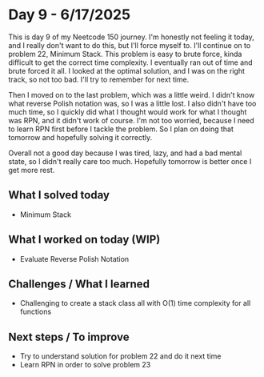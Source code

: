 # Day 9 - 6/17/2025

This is day 9 of my Neetcode 150 journey. I'm honestly not feeling it today, and I really don't
want to do this, but I'll force myself to. I'll continue on to problem 22, Minimum Stack. This
problem is easy to brute force, kinda difficult to get the correct time complexity. I eventually
ran out of time and brute forced it all. I looked at the optimal solution, and I was on the
right track, so not too bad. I'll try to remember for next time.

Then I moved on to the last problem, which was a little weird. I didn't know what reverse
Polish notation was, so I was a little lost. I also didn't have too much time, so I quickly
did what I thought would work for what I thought was RPN, and it didn't work of course. I'm not
too worried, because I need to learn RPN first before I tackle the problem. So I plan on doing
that tomorrow and hopefully solving it correctly.

Overall not a good day because I was tired, lazy, and had a bad mental state, so I didn't really
care too much. Hopefully tomorrow is better once I get more rest.

## What I solved today
- Minimum Stack

## What I worked on today (WIP)
- Evaluate Reverse Polish Notation

## Challenges / What I learned
- Challenging to create a stack class all with O(1) time complexity for all functions

## Next steps / To improve
- Try to understand solution for problem 22 and do it next time
- Learn RPN in order to solve problem 23

